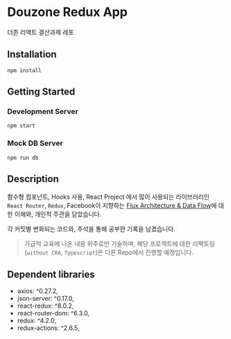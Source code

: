 # Douzone Redux App

더존 리액트 결산과제 레포

## Installation

```shell
npm install
```

## Getting Started

### Development Server
```shell
npm start
```

### Mock DB Server
```shell
npm run db
```

## Description

함수형 컴포넌트, Hooks 사용, React Project 에서 많이 사용되는 라이브러리인 ```React Router```, ```Redux```, Facebook이
지향하는 [Flux Architecture & Data Flow](https://facebook.github.io/flux/docs/related-libraries)에 대한 이해와, 개인적 주관을 담았습니다.

각 커밋별 변화되는 코드와, 주석을 통해 공부한 기록을 남겼습니다.

>가급적 교육에 나온 내용 위주로만 기술하며,
>해당 프로젝트에 대한 리팩토링(```without CRA```, ```Typescript```)은 다른 Repo에서 진행할 예정입니다.

## Dependent libraries

- axios: ^0.27.2,
- json-server: ^0.17.0,
- react-redux: ^8.0.2,
- react-router-dom: ^6.3.0,
- redux: ^4.2.0,
- redux-actions: ^2.6.5,

